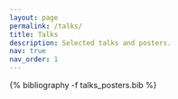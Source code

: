 ```yaml
---
layout: page
permalink: /talks/
title: Talks
description: Selected talks and posters.
nav: true
nav_order: 1
---
```



<div class="publications">

{% bibliography -f talks_posters.bib %}

</div>
